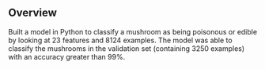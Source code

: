 ## Overview

Built a model in Python to classify a mushroom as being poisonous or edible by looking at 23 features and 8124 examples. The
model was able to classify the mushrooms in the validation set (containing 3250 examples) with an accuracy greater than 99%.
